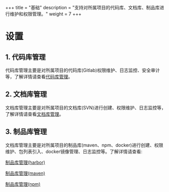 +++
title = "基础"
description = "支持对所属项目的代码库、文档库、制品库进行维护和权限管理。"
weight = 7
+++

# 设置

## 1. 代码库管理

代码库管理主要是对所属项目的代码库(Gitlab)权限维护、日志监控、安全审计等，了解详情请查看[代码库管理](./code-repo)。

## 2. 文档库管理

文档库管理主要是对所属项目的文档库(SVN)进行创建、权限维护、日志监控等，了解详情请查看[文档库管理](./doc-repo)。

## 3. 制品库管理

文档库管理主要是对所属项目的制品库(maven、npm、docker)进行创建、权限维护、包列表引入、docker镜像管理、日志监控等。了解详情请查看:

[制品库管理(harbor)](./prod-repo-harbor)

[制品库管理(maven)](./prod-repo-maven)

[制品库管理(npm)](./prod-repo-npm)

